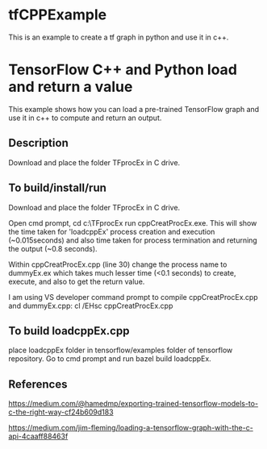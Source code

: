 # tfCPPExample
This is an example to create a tf graph in python and use it in c++.

# TensorFlow C++ and Python load and return a value

This example shows how you can load a pre-trained TensorFlow graph and use it
in c++ to compute and return an output.
## Description

Download and place the folder TFprocEx in C drive.

## To build/install/run

Download and place the folder TFprocEx in C drive.

Open cmd prompt,  cd c:\TFprocEx
run cppCreatProcEx.exe. This will show the time taken for 'loadcppEx' process creation and execution (~0.015seconds) and also time taken for process termination and returning the output (~0.8 seconds).

Within cppCreatProcEx.cpp (line 30) change the process name to dummyEx.ex which takes much lesser time (<0.1 seconds) to create, execute, and also to get the return value. 

I am using VS developer command prompt to compile cppCreatProcEx.cpp and dummyEx.cpp: cl /EHsc cppCreatProcEx.cpp

## To build loadcppEx.cpp
place loadcppEx folder in tensorflow/examples folder of tensorflow repository. Go to cmd prompt and run bazel build loadcppEx.

## References
https://medium.com/@hamedmp/exporting-trained-tensorflow-models-to-c-the-right-way-cf24b609d183

https://medium.com/jim-fleming/loading-a-tensorflow-graph-with-the-c-api-4caaff88463f
